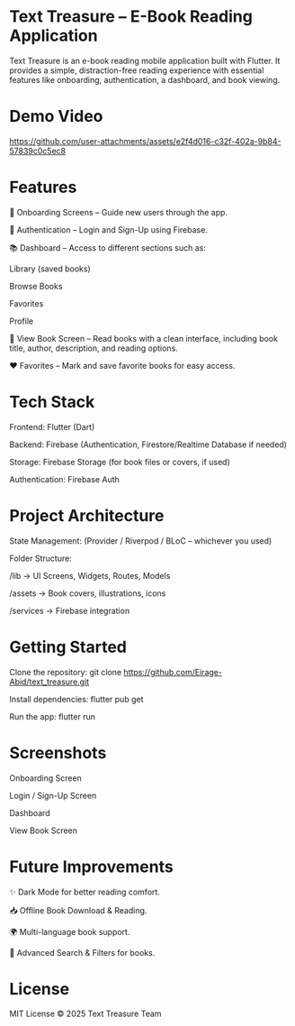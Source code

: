 # Text Treasure – E-Book Reading Application
Text Treasure is an e-book reading mobile application built with Flutter. It provides a simple, distraction-free reading experience with essential features like onboarding, authentication, a dashboard, and book viewing.

# Demo Video

https://github.com/user-attachments/assets/e2f4d016-c32f-402a-9b84-57839c0c5ec8




# Features

📖 Onboarding Screens – Guide new users through the app.

🔑 Authentication – Login and Sign-Up using Firebase.

📚 Dashboard – Access to different sections such as:

Library (saved books)

Browse Books

Favorites

Profile

📕 View Book Screen – Read books with a clean interface, including book title, author, description, and reading options.

❤️ Favorites – Mark and save favorite books for easy access.

# Tech Stack

Frontend: Flutter (Dart)

Backend: Firebase (Authentication, Firestore/Realtime Database if needed)

Storage: Firebase Storage (for book files or covers, if used)

Authentication: Firebase Auth

# Project Architecture

State Management: (Provider / Riverpod / BLoC – whichever you used)

Folder Structure:

/lib → UI Screens, Widgets, Routes, Models

/assets → Book covers, illustrations, icons

/services → Firebase integration

# Getting Started

Clone the repository:
git clone https://github.com/Eirage-Abid/text_treasure.git

Install dependencies:
flutter pub get

Run the app:
flutter run

# Screenshots

Onboarding Screen

Login / Sign-Up Screen

Dashboard

View Book Screen

# Future Improvements

✨ Dark Mode for better reading comfort.

📥 Offline Book Download & Reading.

🌍 Multi-language book support.

🔎 Advanced Search & Filters for books.

# License

MIT License © 2025 Text Treasure Team
